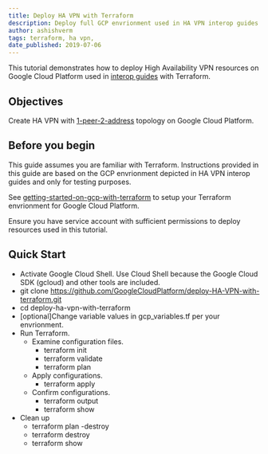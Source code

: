 ```yaml
---
title: Deploy HA VPN with Terraform
description: Deploy full GCP envrionment used in HA VPN interop guides with Terraform.
author: ashishverm
tags: terraform, ha vpn,
date_published: 2019-07-06
---
```


This tutorial demonstrates how to deploy High Availability VPN resources on Google Cloud Platform
used in [interop guides](https://cloud.google.com/vpn/docs/how-to/interop-guides) with Terraform.

## Objectives

Create HA VPN with [1-peer-2-address](https://cloud.google.com/vpn/docs/concepts/topologies#1-peer-2-addresses) topology
on Google Cloud Platform.

## Before you begin

This guide assumes you are familiar with Terraform. Instructions provided in this guide
are based on the GCP envrionment depicted in HA VPN interop guides and only for testing
purposes.

See [getting-started-on-gcp-with-terraform](https://github.com/GoogleCloudPlatform/community/blob/master/tutorials/getting-started-on-gcp-with-terraform/index.md)
to setup your Terraform envrionment for Google Cloud Platform.

Ensure you have service account with sufficient permissions to deploy resources
used in this tutorial.

## Quick Start

*   Activate Google Cloud Shell. Use Cloud Shell because the Google Cloud SDK
    (gcloud) and other tools are included.
*   git clone https://github.com/GoogleCloudPlatform/deploy-HA-VPN-with-terraform.git
*   cd deploy-ha-vpn-with-terraform
*   [optional]Change variable values in gcp_variables.tf per your envrionment.
*   Run Terraform.
    *   Examine configuration files.
        *   terraform init
        *   terraform validate
        *   terraform plan
    *   Apply configurations.
        *   terraform apply
    *   Confirm configurations.
        *   terraform output
        *   terraform show
*   Clean up
    *   terraform plan -destroy
    *   terraform destroy
    *   terraform show
